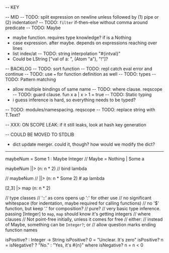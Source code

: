 -- KEY

-- MID
-- TODO: split expression on newline unless followed by (1) pipe or (2) indentation?
-- TODO: `filter` if-then-else without comma around predicate
-- TODO: Maybe
  * maybe function. requires type knowledge? if is a Nothing
  * case expression. after maybe. depends on expressions reaching over lines
  * list index/at
-- TODO: string interpolation "#{intval}"
  * Could be LString ["val of a: ", (Atom "a"), "!"]?

-- BACKLOG
-- TODO: sort function
-- TODO: repl catch eval error and continue
-- TODO: use `=` for function definition as well
-- TODO: types
-- TODO: Pattern matching
  * allow multiple bindings of same name
-- TODO: where clause. reqscope
-- TODO: guard clause.
  fun x a
  | x > 1 = true
-- TODO: Static typing
  * i guess inference is hard, so everything needs to be typed?

-- TODO: modules/namespacing. reqscope
-- TODO: replace string with T.Text?


-- XXX: ON SCOPE LEAK: if it still leaks, look at hash key generation

-- COULD BE MOVED TO STDLIB
* dict update merger. could it, though? how would we modify the dict?

----

maybeNum = Some 1 :  Maybe Integer // Maybe = Nothing | Some a

maybeNum
||> (n: n * 2) // bind lambda

// maybeNum
// ||> (n: n * Some 2) # ap lambda

[2,3]
|> map (n: n * 2)

// type classes
// '::' as cons opens up ':' for other use
// no significant whitespace (for indentation, maybe required for calling functions)
// no '$' function, but keep '.' for composition?
// pure?
// very basic type inference. passing [Integer] to `map`, `map` should know it's getting integers
// where clauses
// Not point-free initially, unless it comes for free
// either:
  // instead of Maybe, something can be `Integer?`; or
  // allow question marks ending function names

isPositive? : Integer -> String
isPositive? 0 = "Unclear. It's zero"
isPositive? n = isNegative? ? "No." : "Yes, it's #{n}"
where isNegative? n = n < 0
